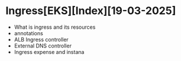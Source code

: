 # Ingress[EKS][Index][19-03-2025]
- What is ingress and its resources
- annotations
- ALB Ingress controller
- External DNS controller
- Ingress expense and instana
